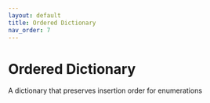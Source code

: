 ```yaml
---
layout: default
title: Ordered Dictionary 
nav_order: 7
---
```


# Ordered Dictionary

A dictionary that preserves insertion order for enumerations